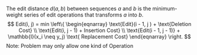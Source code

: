 The edit distance $d(a, b)$ between sequences $a$ and $b$ is the minimum-weight series of edit operations that transforms $a$ into $b$.
$$ Edit(i, j) = min \left\{ \begin{eqnarray} \text{Edit}(i - 1, j ) + \text{Deletion  Cost} \\   \text{Edit(i, j - 1) + Insertion Cost} \\ \text{Edit(i - 1, j - 1)} + \mathbb{I}(x_i \neq y_j) \text{ Replacement Cost} \end{eqnarray} \right. $$
Note: Problem may only allow one kind of Operation